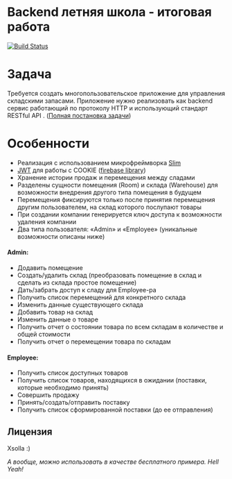 <h1><a id="Backend______0"></a>Backend летняя школа - итоговая работа</h1>
<p><a href="https://travis-ci.org/joemccann/dillinger"><img src="https://travis-ci.org/joemccann/dillinger.svg?branch=master" alt="Build Status"></a></p>
<h1><a id="_4"></a>Задача</h1>
<p>Требуется создать многопользовательское приложение для управления складскими запасами. Приложение нужно реализовать как backend сервис работающий по протоколу HTTP и использующий стандарт RESTful API . (<a href="https://docs.google.com/document/d/1xNw8AemftD7PvV1hPtp0LJxTPYjQT83cENroMT_chkk/edit">Полная постановка задачи</a>)</p>
<h1><a id="_8"></a>Особенности</h1>
<ul>
<li>Реализация с использованием микрофреймворка <a href="https://www.slimframework.com">Slim</a></li>
<li><a href="https://jwt.io">JWT</a> для работы с COOKIE (<a href="https://github.com/firebase/php-jwt">firebase library</a>)</li>
<li>Хранение истории продаж и перемещения между сладами</li>
<li>Разделены сущности помещения (Room) и склада (Warehouse) для возможности внедрения другого типа помещения в будущем</li>
<li>Перемещения фиксируются только после принятия перемещения другим пользователем, на склад которого послупают товары</li>
<li>При создании компании генерируется ключ доступа к возможности удаления компании</li>
<li>Два типа пользователя: «Admin» и «Employee» (уникальные возможности описаны ниже)</li>
</ul>
<h4><a id="Admin_18"></a>Admin:</h4>
<ul>
<li>Додавить помещение</li>
<li>Создать/удалить склад (преобразовать помещение в склад и сделать из склада простое помещение)</li>
<li>Дать/забрать доступ к сладу для Employee-ра</li>
<li>Получить список перемещений для конкретного склада</li>
<li>Изменить данные существующего склада</li>
<li>Добавить товар на склад</li>
<li>Изменить данные о товаре</li>
<li>Получить отчет о состоянии товара по всем складам в количестве и общей стоимости</li>
<li>Получить отчет о перемещении товара по складам</li>
</ul>
<h4><a id="Employee_29"></a>Employee:</h4>
<ul>
<li>Получить список доступных товаров</li>
<li>Получить список товаров, находящихся в ожидании (поставки, которые необходимо принять)</li>
<li>Совершить продажу</li>
<li>Принять/создать/отправить поставку</li>
<li>Получить список сформированной поставки (до ее отправления)</li>
</ul>
<h2><a id="_37"></a>Лицензия</h2>
<p>Xsolla :)</p>
<p><em>А вообще, можно использовать в качестве бесплатного примера. Hell Yeah!</em></p>
